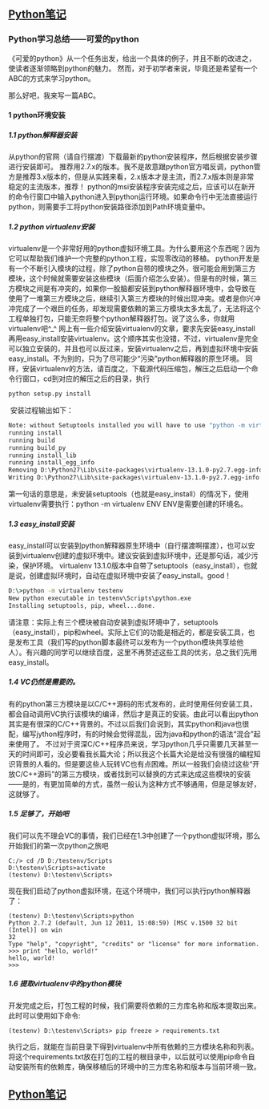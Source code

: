 ## [Python笔记](https://github.com/billy0920/python_tips/blob/master/README.md)
### Python学习总结——可爱的python

《可爱的python》从一个任务出发，给出一个具体的例子，并且不断的改进之，使读者逐渐领略到python的魅力。
然而，对于初学者来说，毕竟还是希望有一个ABC的方式来学习python。

那么好吧，我来写一篇ABC。

#### 1 python环境安装
##### 1.1 python解释器安装
从python的官网（请自行摆渡）下载最新的python安装程序，然后根据安装步骤进行安装即可。
推荐用2.7.x的版本。我不是故意跟python官方唱反调，python管方是推荐3.x版本的，但是从实践来看，2.x版本才是主流，而2.7.x版本则是非常稳定的主流版本，推荐！
python的msi安装程序安装完成之后，应该可以在新开的命令行窗口中输入python进入到python运行环境。如果命令行中无法直接运行python，则需要手工将python安装路径添加到Path环境变量中。

##### 1.2 python virtualenv安装
virtualenv是一个非常好用的python虚拟环境工具。为什么要用这个东西呢？因为它可以帮助我们维护一个完整的python工程，实现零改动的移植。
python开发是有一个不断引入模块的过程，除了python自带的模块之外，很可能会用到第三方模块，这个时候就需要安装这些模块（后面介绍怎么安装）。但是有的时候，第三方模块之间是有冲突的，如果你一股脑都安装到python解释器环境中，会导致在使用了一堆第三方模块之后，继续引入第三方模块的时候出现冲突。或者是你兴冲冲完成了一个艰巨的任务，却发现需要依赖的第三方模块太多太乱了，无法将这个工程单独打包，只能无奈将整个python解释器打包。说了这么多，你就用virtualenv吧^_^
网上有一些介绍安装virtualenv的文章，要求先安装easy_install再用easy_install安装virtualenv。这个顺序其实也没错，不过，virtualenv是完全可以独立安装的，并且也可以反过来，安装virtualenv之后，再到虚拟环境中安装easy_install。不为别的，只为了尽可能少“污染”python解释器的原生环境。
同样，安装virtualenv的方法，请百度之，下载源代码压缩包，解压之后启动一个命令行窗口，cd到对应的解压之后的目录，执行
```bat
python setup.py install
```
 安装过程输出如下：
```bat
Note: without Setuptools installed you will have to use "python -m virtualenv ENV"
running install
running build
running build_py
running install_lib
running install_egg_info
Removing D:\Python27\Lib\site-packages\virtualenv-13.1.0-py2.7.egg-info
Writing D:\Python27\Lib\site-packages\virtualenv-13.1.0-py2.7.egg-info
```
第一句话的意思是，未安装setuptools（也就是easy_install）的情况下，使用virtualenv需要执行：python -m virtualenv ENV
ENV是需要创建的环境名。

##### 1.3 easy_install安装
easy_install可以安装到python解释器原生环境中（自行摆渡啊摆渡），也可以安装到virtualenv创建的虚拟环境中。建议安装到虚拟环境中，还是那句话，减少污染，保护环境。
virtualenv 13.1.0版本中自带了setuptools（easy_install），也就是说，创建虚拟环境时，自动在虚拟环境中安装了easy_install。good！
```bat
D:\>python -m virtualenv testenv
New python executable in testenv\Scripts\python.exe
Installing setuptools, pip, wheel...done.
```
请注意：实际上有三个模块被自动安装到虚拟环境中了，setuptools（easy_install），pip和wheel。实际上它们的功能是相近的，都是安装工具，也是发布工具（我们写的python脚本最终可以发布为一个python模块共享给他人）。有兴趣的同学可以继续百度，这里不再赘述这些工具的优劣，总之我们先用easy_install。
##### 1.4 VC仍然是需要的。
有的python第三方模块是以C/C++源码的形式发布的，此时使用任何安装工具，都会自动调用VC执行该模块的编译，然后才是真正的安装。由此可以看出python其实是有很深的C/C++背景的。不过以后我们会说到，其实python和java也很配，编写jython程序时，有的时候会觉得混乱，因为java和python的语法“混合”起来使用了。
不过对于资深C/C++程序员来说，学习python几乎只需要几天甚至一天的时间即可，没必要看我长篇大论；所以我这个长篇大论是给没有很强的编程知识背景的人看的。但是要这些人玩转VC也有点困难。所以一般我们会绕过这些“开放C/C++源码”的第三方模块，或者找到可以替换的方式来达成这些模块的安装——是的，有更加简单的方式，虽然一般认为这种方式不够通用，但是足够友好，这就够了。
##### 1.5 足够了，开始吧
我们可以先不理会VC的事情，我们已经在1.3中创建了一个python虚拟环境，那么开始我们的第一次python之旅吧
```
C:/> cd /D D:/testenv/Scripts
D:\testenv\Scripts>activate
(testenv) D:\testenv\Scripts>
```
现在我们启动了python虚拟环境，在这个环境中，我们可以执行python解释器了：
```
(testenv) D:\testenv\Scripts>python
Python 2.7.2 (default, Jun 12 2011, 15:08:59) [MSC v.1500 32 bit (Intel)] on win
32
Type "help", "copyright", "credits" or "license" for more information.
>>> print "hello, world!"
hello, world!
>>>
```
##### 1.6 提取virtualenv中的python模块
开发完成之后，打包工程的时候，我们需要将依赖的三方库名称和版本提取出来。
此时可以使用如下命令:
```
(testenv) D:\testenv\Scripts> pip freeze > requirements.txt
```
执行之后，就能在当前目录下得到virtualenv中所有依赖的三方模块名称和列表。
将这个requirements.txt放在打包的工程的根目录中，以后就可以使用pip命令自动安装所有的依赖库，确保移植后的环境中的三方库名称和版本与当前环境一致。

## [Python笔记](https://github.com/billy0920/python_tips/blob/master/README.md)
